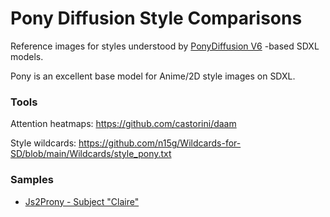# Pony Diffusion Style Comparisons

Reference images for styles understood by [PonyDiffusion V6](https://civitai.com/models/257749/pony-diffusion-v6-xl)
-based SDXL models.

Pony is an excellent base model for Anime/2D style images on SDXL.

### Tools

Attention heatmaps: https://github.com/castorini/daam

Style wildcards: https://github.com/n15g/Wildcards-for-SD/blob/main/Wildcards/style_pony.txt

### Samples

* [Js2Prony - Subject "Claire"](js2prony-claire/README.md)
